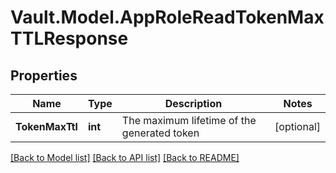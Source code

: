# Vault.Model.AppRoleReadTokenMaxTTLResponse

## Properties

Name | Type | Description | Notes
------------ | ------------- | ------------- | -------------
**TokenMaxTtl** | **int** | The maximum lifetime of the generated token | [optional] 

[[Back to Model list]](../README.md#documentation-for-models) [[Back to API list]](../README.md#documentation-for-api-endpoints) [[Back to README]](../README.md)

